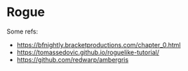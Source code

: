 # Rogue

Some refs:
* https://bfnightly.bracketproductions.com/chapter_0.html
* https://tomassedovic.github.io/roguelike-tutorial/
* https://github.com/redwarp/ambergris

